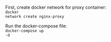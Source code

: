 First, create docker network for proxy container:
<br><code>docker network create nginx-proxy</code>

Run the docker-compose file:
<br><code>docker-compose up -d</code>
